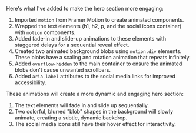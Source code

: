 Here's what I've added to make the hero section more engaging:

1. Imported `motion` from Framer Motion to create animated components.
2. Wrapped the text elements (h1, h2, p, and the social icons container) with `motion` components.
3. Added fade-in and slide-up animations to these elements with staggered delays for a sequential reveal effect.
4. Created two animated background blobs using `motion.div` elements. These blobs have a scaling and rotation animation that repeats infinitely.
5. Added `overflow-hidden` to the main container to ensure the animated blobs don't cause unwanted scrollbars.
6. Added `aria-label` attributes to the social media links for improved accessibility.

These animations will create a more dynamic and engaging hero section:

1. The text elements will fade in and slide up sequentially.
2. Two colorful, blurred "blob" shapes in the background will slowly animate, creating a subtle, dynamic backdrop.
3. The social media icons still have their hover effect for interactivity.

